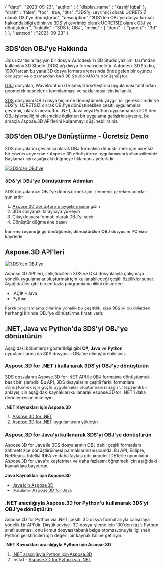 {
  "date" : "2023-09-23",
  "author" : {
    "display_name" : "Kashif Iqbal"
},
  "draft" : "false",
  "toc" : true,
  "title" :"3DS'yi çevrimiçi olarak ÜCRETSİZ olarak OBJ'ye dönüştürün",
  "description":"3DS'den OBJ'ye dosya formatı hakkında bilgi edinin ve 3DS'yi çevrimiçi olarak ÜCRETSİZ olarak OBJ'ye dönüştürün.",
  "linktitle" : "3DS to OBJ",
  "menu" : {
    "docs" : {
      "parent" : "3d"
}
},
  "lastmod" : "2023-09-23"
}

## 3DS'den OBJ'ye Hakkında

.3ds uzantısını taşıyan bir dosya, Autodesk'in 3D Studio yazılımı tarafından kullanılan 3D Studio (DOS) ağ dosya formatını belirtir. Autodesk 3D Studio, 1990'lardan bu yana 3D dosya formatı arenasında önde gelen bir oyuncu olmuştur ve o zamandan beri 3D Studio MAX'a dönüşmüştür.

[OBJ](/tr/3d/obj/) dosyaları, Wavefront'un Gelişmiş Görselleştirici uygulaması tarafından geometrik nesnelerin tanımlanması ve saklanması için kullanılır.

[3DS](/tr/3d/3ds/) dosyasını OBJ dosya biçimine dönüştürmek yaygın bir gereksinimdir ve 3DS'yi ÜCRETSİZ olarak OBJ'ye dönüştürebilen çeşitli uygulamalar çevrimiçi olarak mevcuttur. .NET, Java veya Python uygulamanıza 3DS'den OBJ işlevselliğini eklemekle ilgilenen bir uygulama geliştiricisiyseniz, bu amaçla Aspose.3D API'lerini kullanmayı düşünebilirsiniz.

## 3DS'den OBJ'ye Dönüştürme - Ücretsiz Demo

3DS dosyalarını çevrimiçi olarak OBJ formatına dönüştürmek için ücretsiz bir çözüm arıyorsanız Aspose.3D dönüştürme uygulamasını kullanabilirsiniz. Başlamak için aşağıdaki düğmeye tıklamanız yeterlidir.

[![3DS'den OBJ'ye](../3ds-to-obj.png)](https://products.aspose.app/3d/conversion/3ds-to-obj)

### 3DS'yi OBJ'ye Dönüştürme Adımları

3DS dosyalarınızı OBJ'ye dönüştürmek için izlemeniz gereken adımlar şunlardır.

1. [Aspose.3D dönüştürme uygulamasına](https://products.aspose.app/3d/conversion/3DS-to-obj) gidin
1. 3DS dosyanızı tarayıcıya yükleyin
1. Çıkış dosyası formatı olarak OBJ'yi seçin
1. Dönüştür düğmesine basın

İndirme seçeneği göründüğünde, dönüştürülen OBJ dosyasını PC'nize kaydedin.

## Aspose.3D API'leri

[![3DS'den OBJ'ye](../try-aspose-3d.png)](https://products.aspose.com/3d/)

Aspose.3D API'leri, geliştiricilerin 3DS ve OBJ dosyalarıyla çalışmaya yönelik uygulamalar oluşturmak için kullanabileceği çeşitli özellikler sunar. Aşağıdakiler gibi birden fazla programlama dilini destekler:

* .AÇIK
*Java
* Python

Farklı programlama dillerine yönelik bu çeşitlilik, size 3DS'yi bu dillerden herhangi birinde OBJ'ye dönüştürme fırsatı verir.

## .NET, Java ve Python'da 3DS'yi OBJ'ye dönüştürün

Aşağıdaki bölümlerde gösterildiği gibi **C#**, **Java** ve **Python** uygulamalarınızda 3DS dosyasını OBJ'ye dönüştürebilirsiniz.

### Aspose.3D for .NET'i kullanarak 3DS'yi OBJ'ye dönüştürün

3DS dosyalarını Aspose.3D for .NET API ile OBJ formatına dönüştürmek basit bir işlemdir. Bu API, 3DS dosyalarını çeşitli farklı formatlara dönüştürmek için güçlü uygulamalar oluşturmanızı sağlar. Kapsamlı bir anlayış için aşağıdaki kaynakları kullanarak Aspose.3D for .NET'i daha derinlemesine inceleyin.

**.NET Kaynakları için Aspose.3D**

1. [Aspose.3D for .NET](https://products.aspose.com/3d/net/)
1. [Aspose.3D for .NET](https://docs.aspose.com/3d/net/installation/) uygulamasını yükleyin

### Aspose.3D for Java'yı kullanarak 3DS'yi OBJ'ye dönüştürün

Aspose.3D for Java ile 3DS dosyalarının OBJ dahil çeşitli formatlara zahmetsizce dönüştürülmesi parmaklarınızın ucunda. Bu API, Eclipse, NetBeans, IntelliJ IDEA ve daha fazlası gibi popüler IDE'lerle uyumludur. Aspose.3D for Java'yı keşfetmek ve daha fazlasını öğrenmek için aşağıdaki kaynaklara başvurun.

**Java Kaynakları için Aspose.3D**

* [Java için Aspose.3D](https://products.aspose.com/3d/java/)
* Kurulum- [Aspose.3D for Java](https://docs.aspose.com/3d/java/installation/)

### .NET aracılığıyla Aspose.3D for Python'u kullanarak 3DS'yi OBJ'ye dönüştürün

Aspose.3D for Python via .NET, çeşitli 3D dosya formatlarıyla çalışmaya yönelik bir API'dir. Düşük seviyeli 3D dosya işleme için 100'den fazla Python sınıfı sunması, onu komut dosyası tabanlı belge otomasyonuyla ilgilenen Python geliştiricileri için değerli bir kaynak haline getiriyor.

**.NET Kaynakları aracılığıyla Python için Aspose.3D**

1. [.NET aracılığıyla Python için Aspose.3D](https://products.aspose.com/3d/python-net/)
1. Install - [Aspose.3D for Python via .NET](https://releases.aspose.com/3d/python-net/)
